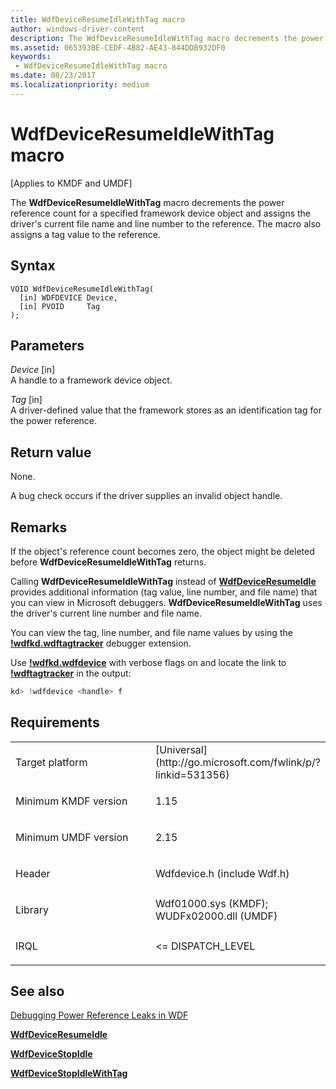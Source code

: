 ```yaml
---
title: WdfDeviceResumeIdleWithTag macro
author: windows-driver-content
description: The WdfDeviceResumeIdleWithTag macro decrements the power reference count for a specified framework device object and assigns the driver's current file name and line number to the reference. The macro also assigns a tag value to the reference.
ms.assetid: 065393BE-CEDF-4B82-AE43-844DDB932DF0
keywords:
 - WdfDeviceResumeIdleWithTag macro
ms.date: 08/23/2017
ms.localizationpriority: medium
---
```


# WdfDeviceResumeIdleWithTag macro


\[Applies to KMDF and UMDF\]

The **WdfDeviceResumeIdleWithTag** macro decrements the power reference count for a specified framework device object and assigns the driver's current file name and line number to the reference. The macro also assigns a tag value to the reference.

Syntax
------

```ManagedCPlusPlus
VOID WdfDeviceResumeIdleWithTag(
  [in] WDFDEVICE Device,
  [in] PVOID     Tag
);
```

Parameters
----------

*Device* \[in\]  
A handle to a framework device object.

*Tag* \[in\]  
A driver-defined value that the framework stores as an identification tag for the power reference.

Return value
------------

None.

A bug check occurs if the driver supplies an invalid object handle.

Remarks
-------

If the object's reference count becomes zero, the object might be deleted before **WdfDeviceResumeIdleWithTag** returns.

Calling **WdfDeviceResumeIdleWithTag** instead of [**WdfDeviceResumeIdle**](https://msdn.microsoft.com/library/windows/hardware/ff546838) provides additional information (tag value, line number, and file name) that you can view in Microsoft debuggers. **WdfDeviceResumeIdleWithTag** uses the driver's current line number and file name.

You can view the tag, line number, and file name values by using the [**!wdfkd.wdftagtracker**](https://msdn.microsoft.com/library/windows/hardware/ff566126) debugger extension.

Use [**!wdfkd.wdfdevice**](https://msdn.microsoft.com/library/windows/hardware/ff565703) with verbose flags on and locate the link to [**!wdftagtracker**](https://msdn.microsoft.com/library/windows/hardware/ff566126) in the output:

```cpp
kd> !wdfdevice <handle> f 
```

Requirements
------------

<table>
<colgroup>
<col width="50%" />
<col width="50%" />
</colgroup>
<tbody>
<tr class="odd">
<td><p>Target platform</p></td>
<td>[Universal](http://go.microsoft.com/fwlink/p/?linkid=531356)</td>
</tr>
<tr class="even">
<td><p>Minimum KMDF version</p></td>
<td><p>1.15</p></td>
</tr>
<tr class="odd">
<td><p>Minimum UMDF version</p></td>
<td><p>2.15</p></td>
</tr>
<tr class="even">
<td><p>Header</p></td>
<td>Wdfdevice.h (include Wdf.h)</td>
</tr>
<tr class="odd">
<td><p>Library</p></td>
<td>Wdf01000.sys (KMDF);
WUDFx02000.dll (UMDF)</td>
</tr>
<tr class="even">
<td><p>IRQL</p></td>
<td><p>&lt;= DISPATCH_LEVEL</p></td>
</tr>
</tbody>
</table>

## See also


[Debugging Power Reference Leaks in WDF](https://msdn.microsoft.com/library/windows/hardware/dn965441)

[**WdfDeviceResumeIdle**](https://msdn.microsoft.com/library/windows/hardware/ff546838)

[**WdfDeviceStopIdle**](https://msdn.microsoft.com/library/windows/hardware/ff546921)

[**WdfDeviceStopIdleWithTag**](wdfdevicestopidlewithtag.md)

 

 






